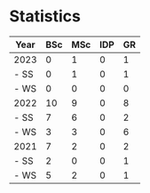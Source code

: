 # Statistics

| Year | BSc | MSc | IDP | GR |
|------|-----|-----|-----|----|
| 2023 |   0 |   1 |   0 |  1 |
| - SS |   0 |   1 |   0 |  1 |
| - WS |   0 |   0 |   0 |  0 |
| 2022 |  10 |   9 |   0 |  8 |
| - SS |   7 |   6 |   0 |  2 |
| - WS |   3 |   3 |   0 |  6 |
| 2021 |   7 |   2 |   0 |  2 |
| - SS |   2 |   0 |   0 |  1 |
| - WS |   5 |   2 |   0 |  1 |
